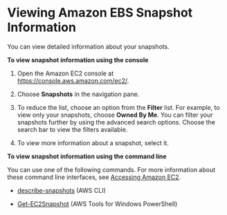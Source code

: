 # Viewing Amazon EBS Snapshot Information<a name="ebs-describing-snapshots"></a>

You can view detailed information about your snapshots\.

**To view snapshot information using the console**

1. Open the Amazon EC2 console at [https://console\.aws\.amazon\.com/ec2/](https://console.aws.amazon.com/ec2/)\.

1. Choose **Snapshots** in the navigation pane\. 

1. To reduce the list, choose an option from the **Filter** list\. For example, to view only your snapshots, choose **Owned By Me**\. You can filter your snapshots further by using the advanced search options\. Choose the search bar to view the filters available\.

1. To view more information about a snapshot, select it\.

**To view snapshot information using the command line**

You can use one of the following commands\. For more information about these command line interfaces, see [Accessing Amazon EC2](concepts.md#access-ec2)\.

+ [describe\-snapshots](http://docs.aws.amazon.com/cli/latest/reference/ec2/describe-snapshots.html) \(AWS CLI\)

+ [Get\-EC2Snapshot](http://docs.aws.amazon.com/powershell/latest/reference/items/Get-EC2Snapshot.html) \(AWS Tools for Windows PowerShell\)